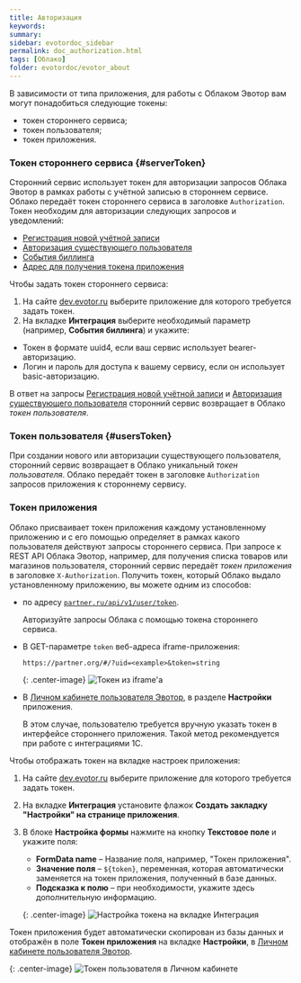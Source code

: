 ```yaml
---
title: Авторизация
keywords:
summary:
sidebar: evotordoc_sidebar
permalink: doc_authorization.html
tags: [Облако]
folder: evotordoc/evotor_about
---
```


В зависимости от типа приложения, для работы с Облаком Эвотор вам могут понадобиться следующие токены:

* токен стороннего сервиса;
* токен пользователя;
* токен приложения.


### Токен стороннего сервиса {#serverToken}

Сторонний сервис использует токен для авторизации запросов Облака Эвотор в рамках работы с учётной записью в стороннем сервисе. Облако передаёт токен стороннего сервиса в заголовке `Authorization`. Токен необходим для авторизации следующих запросов и уведомлений:

* [Регистрация новой учётной записи](https://api.evotor.ru/docs/#tag/Vebhuki-zaprosy%2Fpaths%2F~1partner.ru~1api~1v1~1user~1create%2Fpost)
* [Авторизация существующего пользователя](https://api.evotor.ru/docs/#tag/Vebhuki-zaprosy%2Fpaths%2F~1partner.ru~1api~1v1~1user~1verify%2Fpost)
* [События биллинга](https://api.evotor.ru/docs/#tag/Vebhuki-uvedomleniya%2Fpaths%2F~1partner.ru~1api~1v1~1subscription~1event%2Fpost)
* [Адрес для получения токена приложения](https://api.evotor.ru/docs/#tag/Vebhuki-zaprosy%2Fpaths%2F~1partner.ru~1api~1v1~1user~1token%2Fpost)

Чтобы задать токен стороннего сервиса:

1. На сайте [dev.evotor.ru](https://dev.evotor.ru/) выберите приложение для которого требуется задать токен.
2. На вкладке **Интеграция** выберите необходимый параметр (например, **События биллинга**) и укажите:

  * Токен в формате uuid4, если ваш сервис использует bearer-авторизацию.
  * Логин и пароль для доступа к вашему сервису, если он использует basic-авторизацию.

В ответ на запросы [Регистрация новой учётной записи](https://api.evotor.ru/docs/#tag/Vebhuki-zaprosy%2Fpaths%2F~1partner.ru~1api~1v1~1user~1create%2Fpost) и [Авторизация существующего пользователя](https://api.evotor.ru/docs/#tag/Vebhuki-zaprosy%2Fpaths%2F~1partner.ru~1api~1v1~1user~1verify%2Fpost) сторонний сервис возвращает в Облако *токен пользователя*.

### Токен пользователя {#usersToken}

При создании нового или авторизации существующего пользователя, сторонний сервис возвращает в Облако уникальный *токен пользователя*. Облако передаёт токен в заголовке `Authorization` запросов приложения к стороннему сервису.

### Токен приложения

Облако присваивает токен приложения каждому установленному приложению и с его помощью определяет в рамках какого пользователя действуют запросы стороннего сервиса. При запросе к REST API Облака Эвотор, например, для получения списка товаров или магазинов пользователя, сторонний сервис передаёт *токен приложения* в заголовке `X-Authorization`.
Получить токен, который Облако выдало установленному приложению, вы можете одним из способов:

* по адресу [`partner.ru/api/v1/user/token`](https://api.evotor.ru/docs/#tag/Vebhuki-zaprosy%2Fpaths%2F~1partner.ru~1api~1v1~1user~1token%2Fpost).

    Авторизуйте запросы Облака с помощью токена стороннего сервиса.

* В GET-параметре `token` веб-адреса iframe-приложения:
  ```curl
  https://partner.org/#/?uid=<example>&token=string
  ```

  {: .center-image}
  ![Токен из iframe'а](images/iframe_token.png)

* В [Личном кабинете пользователя Эвотор](https://lk.evotor.ru/web/login), в разделе **Настройки** приложения.

   В этом случае, пользователю требуется вручную указать токен в интерфейсе стороннего приложения. Такой метод рекомендуется при работе с интеграциями 1С.

Чтобы отображать токен на вкладке настроек приложения:

1. На сайте [dev.evotor.ru](https://dev.evotor.ru) выберите приложение для которого требуется задать токен.
2. На вкладке **Интеграция** установите флажок **Создать закладку "Настройки" на странице приложения**.
3. В блоке **Настройка формы** нажмите на кнопку **Текстовое поле** и укажите поля:

    * **FormData name** – Название поля, например, "Токен приложения".
    * **Значение поля** – `${token}`, переменная, которая автоматически заменяется на токен приложения, полученный в базе данных.
    * **Подсказка к полю** – при необходимости, укажите здесь дополнительную информацию.

    {: .center-image}
    ![Настройка токена на вкладке Интеграция](images/users_token_setting_up.png)

Токен приложения будет автоматически скопирован из базы данных и отображён в поле **Токен приложения** на вкладке **Настройки**, в [Личном кабинете пользователя Эвотор](https://lk.evotor.ru/web/login).

{: .center-image}
![Токен пользователя в Личном кабинете](images/users_token.png)
